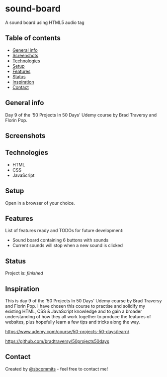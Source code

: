 # sound-board

A sound board using HTML5 audio tag

## Table of contents

- [General info](#general-info)
- [Screenshots](#screenshots)
- [Technologies](#technologies)
- [Setup](#setup)
- [Features](#features)
- [Status](#status)
- [Inspiration](#inspiration)
- [Contact](#contact)

## General info

Day 9 of the '50 Projects In 50 Days' Udemy course by Brad Traversy and Florin Pop.

## Screenshots

## Technologies

- HTML
- CSS
- JavaScript

## Setup

Open in a browser of your choice.

## Features

List of features ready and TODOs for future development:

- Sound board containing 6 buttons with sounds
- Current sounds will stop when a new sound is clicked

## Status

Project is: _finished_

## Inspiration

This is day 9 of the '50 Projects In 50 Days' Udemy course by Brad Traversy and Florin Pop.
I have chosen this course to practise and solidify my existing HTML, CSS & JavaScript knowledge and to gain a broader understanding of how they all work together to produce the features of websites, plus hopefully learn a few tips and tricks along the way.

https://www.udemy.com/course/50-projects-50-days/learn/

https://github.com/bradtraversy/50projects50days

## Contact

Created by [@sbcommits](https://github.com/sbcommits/) - feel free to contact me!
